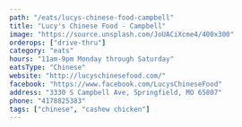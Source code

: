 ```yaml
---
path: "/eats/lucys-chinese-food-campbell"
title: "Lucy's Chinese Food - Campbell"
image: "https://source.unsplash.com/JoUACiXcme4/400x300"
orderops: ["drive-thru"]
category: "eats"
hours: "11am-9pm Monday through Saturday"
eatsType: "Chinese"
website: "http://lucyschinesefood.com/"
facebook: "https://www.facebook.com/LucysChineseFood"
address: "3330 S Campbell Ave, Springfield, MO 65807"
phone: "4178825383"
tags: ["chinese", "cashew chicken"]
---
```

